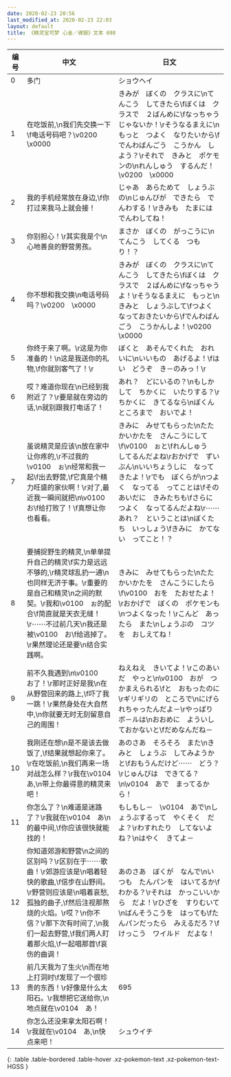 ```yaml
---
date: 2020-02-23 20:56
last_modified_at: 2020-02-23 22:03
layout: default
title: 《精灵宝可梦 心金／魂银》文本 698
---
```

| 编号 | 中文 | 日文 |
| ---- | ---- | ---- |
| 0 | 多门 | ショウヘイ |
| 1 | 在吃饭前,\n我们先交换一下\f电话号码吧？\v0200　\x0000 | きみが　ぼくの　クラスに\nてんこう　してきたら\fぼくは　クラスで　２ばんめに\fなっちゃうじゃないか！\rそうなるまえに\nもっと　つよく　なりたいから\fでんわばんごう　こうかん　しよう？\rそれで　きみと　ポケモンの\nれんしゅう　するんだ！\v0200　\x0000 |
| 2 | 我的手机经常放在身边,\f你打过来我马上就会接！ | じゃあ　あらためて　しょうぶの\nじゅんびが　できたら　でんわする！\rきみも　たまには　でんわしてね！ |
| 3 | 你别担心！\r其实我是个\n心地善良的野营男孩。 | まさか　ぼくの　がっこうに\nてんこう　してくる　つもり！？ |
| 4 | 你不想和我交换\n电话号码吗？\v0200　\x0000 | きみが　ぼくの　クラスに\nてんこう　してきたら\fぼくは　クラスで　２ばんめに\fなっちゃうよ！\rそうなるまえに　もっと\nきみと　しょうぶして\fつよく　なっておきたいから\fでんわばんごう　こうかんしよ！\v0200　\x0000 |
| 5 | 你终于来了啊。\r这是为你准备的！\n这是我送你的礼物,\f你就别客气了！\r | ぼくと　あそんでくれた　おれいに\nいいもの　あげるよ！\fはい　どうぞ　き－のみっ！\r |
| 6 | 哎？难道你现在\n已经到我附近了？\r要是就在旁边的话,\n就别跟我打电话了！ | あれ？　どにいるの？\nもしかして　ちかくに　いたりする？\rちかくに　きてるなら\nぼくんところまで　おいでよ！ |
| 7 | 虽说精灵是应该\n放在家中让你疼的,\r不过我的\v0100　ぉ\n经常和我一起\f出去野营,\f它真是个精力旺盛的家伙啊！\r对了,最近我一瞬间就把\n\v0100　お\f给打败了！\f真想让你也看看。 | きみに　みせてもらった\nたたかいかたを　さんこうにして\f\v0100　ぉと\fれんしゅう　してるんだよね\rおかげで　ずいぶん\nいいちょうしに　なってきたよ！\rでも　ぼくらが\nつよく　なってる　ってことは\fそのあいだに　きみたちも\fさらに　つよく　なってるんだよね\r⋯⋯あれ？　ということは\nぼくたち　いっしょう\fきみに　かてない　ってこと！？ |
| 8 | 要捕捉野生的精灵,\n单单提升自己的精灵\f实力是远远不够的,\r精灵球乱扔一通\n也同样无济于事。\r重要的是自己和精灵\n之间的默契。\r我和\v0100　ぉ的配合\f简直就是天衣无缝！\r⋯⋯不过前几天\n我还是被\v0100　お\f给逃掉了。\r果然理论还是要\n结合实践啊。 | きみに　みせてもらった\nたたかいかたを　さんこうにしたら\f\v0100　おを　たおせたよ！\rおかげで　ぼくの　ポケモンも\nつよくなった！\rこんど　あったら　また\nしょうぶの　コツを　おしえてね！ |
| 9 | 前不久我遇到\n\v0100　お了！\r那时正好是我\n在从野营回来的路上,\f吓了我一跳！\r果然身处在大自然中,\n你就要无时无刻留意自己的周围！ | ねえねえ　きいてよ！\rこのあいだ　やっと\n\v0100　おが　つかまえられる\fと　おもったのに\rギリギリの　ところで\nにげられちゃったんだよ－\rやっぱり　ボ－ルは\nおおめに　よういしておかないと\fだめなんだね－ |
| 10 | 我刚还在想\n是不是该去做饭了,\f结果就想起你来了。\r在吃饭前,\n我们再来一场对战怎么样？\r我在\v0104　あ,\n带上你最得意的精灵来吧！ | あのさあ　そろそろ　また\nきみと　しょうぶ　してみようかと\fおもうんだけど⋯⋯　どう？\rじゅんびは　できてる？\n\v0104　あで　まってるから！ |
| 11 | 你怎么了？\n难道是迷路了？\r我就在\v0104　あ\n的最中间,\f你应该很快就能找的！ | もしもし－　\v0104　あで\nしょうぶするって　やくそく　だよ？\rわすれたり　してないよね？\nはやく　きてよ－ |
| 12 | 你知道郊游和野营\n之间的区别吗？\r区别在于⋯⋯歌曲！\r郊游应该是\n唱着轻快的歌曲,\f信步在山野间。\r野营则应该是\n唱着哀愁,孤独的曲子,\f然后注视那熬烧的火焰。\r哎？\n你不信？\r那下次有时间了,\n我们一起去野营,\f我们两人盯着那火焰,\f一起唱那首\f哀伤的曲调！ | あのさあ　ぼくが　なんで\nいつも　たんパンを　はいてるか\fわかる？\rそれは　かっこいいから　だよ！\rひざを　すりむいて\nばんそうこうを　はっても\fたんパンだったら　みえるだろ？\fけっこう　ワイルド　だよな！ |
| 13 | 前几天我为了生火\n而在地上打洞时\f发现了一个很珍贵的东西！\r好像是什么太阳石。\r我想把它送给你,\n地点就在\v0104　あ！ | 695 |
| 14 | 你怎么还没来拿太阳石啊！\r我就在\v0104　あ,\n快点来吧！ | シュウイチ |
{: .table .table-bordered .table-hover .xz-pokemon-text .xz-pokemon-text-HGSS }